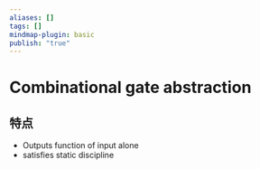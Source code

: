 ```yaml
---
aliases: []
tags: []
mindmap-plugin: basic
publish: "true"
---
```


# Combinational gate abstraction
## 特点
- Outputs function of input alone
- satisfies static discipline